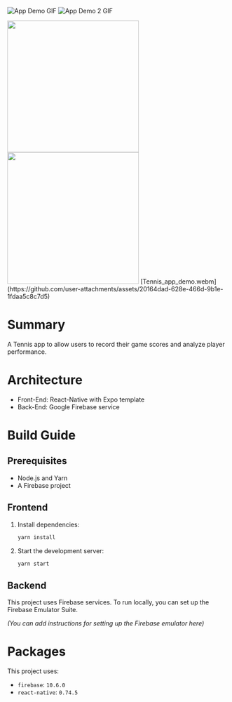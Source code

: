 ![App Demo GIF](./assets/demo/Tennis_App_Demo.gif)
![App Demo 2 GIF](./assets/demo/Tennis_App_Smooth_demo.gif)

<img src="./assets/demo/Tennis_App_Demo.gif" width="300"/>
<img src="./assets/demo/Tennis_App_Smooth_demo.gif" width="300"/>
[Tennis_app_demo.webm](https://github.com/user-attachments/assets/20164dad-628e-466d-9b1e-1fdaa5c8c7d5)

# Summary 

A Tennis app to allow users to record their game scores and analyze player performance.

# Architecture 
- Front-End: React-Native with Expo template
- Back-End: Google Firebase service

# Build Guide

## Prerequisites
- Node.js and Yarn
- A Firebase project

## Frontend
1.  Install dependencies:
    ```bash
    yarn install
    ```
2.  Start the development server:
    ```bash
    yarn start
    ```

## Backend

This project uses Firebase services. To run locally, you can set up the Firebase Emulator Suite.

*(You can add instructions for setting up the Firebase emulator here)*

# Packages

This project uses:
- `firebase`: `10.6.0`
- `react-native`: `0.74.5`
